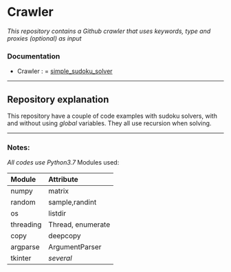 # Crawler #

_*This repository contains a Github crawler that uses keywords, type and proxies (optional) as input*_

### Documentation ###
- Crawler : = [simple_sudoku_solver](https://rickfernandes.github.io/sudoku/docs/simple_sudoku_solver.html)

---

## Repository explanation ##
This repository have a couple of code examples with sudoku solvers, with and without using *global* variables. They all use recursion when solving.

---
### Notes: ###
*All codes use Python3.7*
Modules used:

|Module|Attribute|
|:-----|:-----|
|numpy|matrix|
|random|sample,randint|
|os|listdir|
|threading|Thread, enumerate|
|copy|deepcopy|
|argparse|ArgumentParser|
|tkinter|*several*|